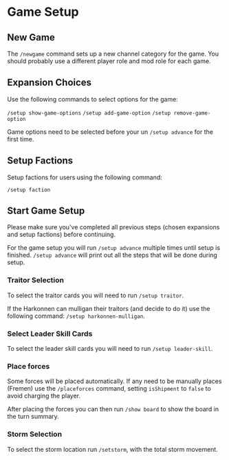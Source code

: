 # Game Setup

## New Game
The `/newgame` command sets up a new channel category for the game.
You should probably use a different player role and mod role for each game.

## Expansion Choices
Use the following commands to select options for the game:

`/setup show-game-options`
`/setup add-game-option`
`/setup remove-game-option`

Game options need to be selected before your un `/setup advance` for the first time.

## Setup Factions
Setup factions for users using the following command:

`/setup faction`

## Start Game Setup
Please make sure you've completed all previous steps (chosen expansions and setup factions) before continuing.

For the game setup you will run `/setup advance` multiple times until setup is finished.  `/setup advance` will print
out all the steps that will be done during setup.

### Traitor Selection
To select the traitor cards you will need to run `/setup traitor`.

If the Harkonnen can mulligan their traitors (and decide to do it) use the following command: `/setup harkonnen-mulligan`.

### Select Leader Skill Cards
To select the leader skill cards you will need to run `/setup leader-skill`.

### Place forces
Some forces will be placed automatically.
If any need to be manually places (Fremen) use the `/placeforces` command, setting `isShipment`
to `false` to avoid charging the player.

After placing the forces you can then run `/show board` to show the board in the turn summary.

### Storm Selection
To select the storm location run `/setstorm`, with the total storm movement.